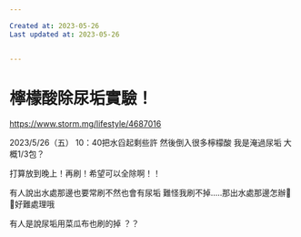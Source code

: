 ```yaml
---

Created at: 2023-05-26
Last updated at: 2023-05-26


---
```


# 檸檬酸除尿垢實驗！


<https://www.storm.mg/lifestyle/4687016>

2023/5/26（五）
10：40把水舀起剩些許 然後倒入很多檸檬酸 我是淹過尿垢 大概1/3包？

打算放到晚上！再刷！希望可以全除啊！！

有人說出水處那邊也要常刷不然也會有尿垢 難怪我刷不掉…..那出水處那邊怎辦🥲🥲好難處理哦

有人是說尿垢用菜瓜布也刷的掉 ？？

